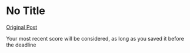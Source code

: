# No Title

[Original Post](https://discourse.onlinedegree.iitm.ac.in/t/165959/378)

<p>Your most recent score will be considered, as long as you saved it before the deadline</p>